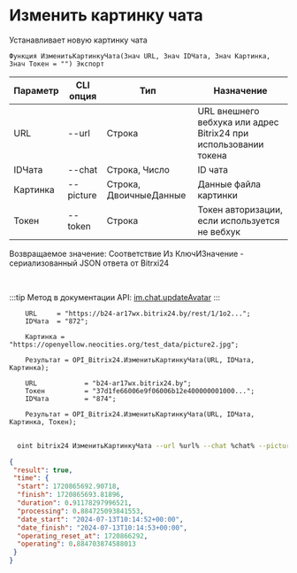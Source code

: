 ﻿---
sidebar_position: 9
---

# Изменить картинку чата
 Устанавливает новую картинку чата



`Функция ИзменитьКартинкуЧата(Знач URL, Знач IDЧата, Знач Картинка, Знач Токен = "") Экспорт`

  | Параметр | CLI опция | Тип | Назначение |
  |-|-|-|-|
  | URL | --url | Строка | URL внешнего вебхука или адрес Bitrix24 при использовании токена |
  | IDЧата | --chat | Строка, Число | ID чата |
  | Картинка | --picture | Строка, ДвоичныеДанные | Данные файла картинки |
  | Токен | --token | Строка | Токен авторизации, если используется не вебхук |

  
  Возвращаемое значение:   Соответствие Из КлючИЗначение - сериализованный JSON ответа от Bitrxi24

<br/>

:::tip
Метод в документации API: [im.chat.updateAvatar](https://dev.1c-bitrix.ru/learning/course/?COURSE_ID=93&LESSON_ID=12109)
:::
<br/>


```bsl title="Пример кода"
    URL     = "https://b24-ar17wx.bitrix24.by/rest/1/1o2...";
    IDЧата  = "872";

    Картинка = "https://openyellow.neocities.org/test_data/picture2.jpg";

    Результат = OPI_Bitrix24.ИзменитьКартинкуЧата(URL, IDЧата, Картинка);

    URL            = "b24-ar17wx.bitrix24.by";
    Токен          = "37d1fe66006e9f06006b12e400000001000...";
    IDЧата         = "874";

    Результат = OPI_Bitrix24.ИзменитьКартинкуЧата(URL, IDЧата, Картинка, Токен);
```



```sh title="Пример команды CLI"
    
  oint bitrix24 ИзменитьКартинкуЧата --url %url% --chat %chat% --picture %picture% --token %token%

```

```json title="Результат"
{
 "result": true,
 "time": {
  "start": 1720865692.90718,
  "finish": 1720865693.81896,
  "duration": 0.91178297996521,
  "processing": 0.884725093841553,
  "date_start": "2024-07-13T10:14:52+00:00",
  "date_finish": "2024-07-13T10:14:53+00:00",
  "operating_reset_at": 1720866292,
  "operating": 0.884703874588013
 }
}
```
